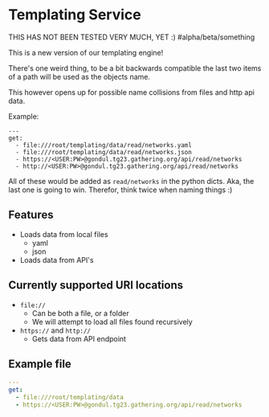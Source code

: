 # Templating Service

THIS HAS NOT BEEN TESTED VERY MUCH, YET :) #alpha/beta/something

This is a new version of our templating engine!

There's one weird thing, to be a bit backwards compatible the last two items of a path will be used as the objects name.

This however opens up for possible name collisions from files and http api data.

Example:

```
---
get:
  - file:///root/templating/data/read/networks.yaml
  - file:///root/templating/data/read/networks.json
  - https://<USER:PW>@gondul.tg23.gathering.org/api/read/networks
  - http://<USER:PW>@gondul.tg23.gathering.org/api/read/networks
```

All of these would be added as `read/networks` in the python dicts. Aka, the last one is going to win.
Therefor, think twice when naming things :)

## Features

- Loads data from local files
  - yaml
  - json
- Loads data from API's

## Currently supported URI locations

- `file://`
  - Can be both a file, or a folder
  - We will attempt to load all files found recursively
- `https://` and `http://`
  - Gets data from API endpoint

## Example file

```yaml
---
get:
  - file:///root/templating/data
  - https://<USER:PW>@gondul.tg23.gathering.org/api/read/networks
```
